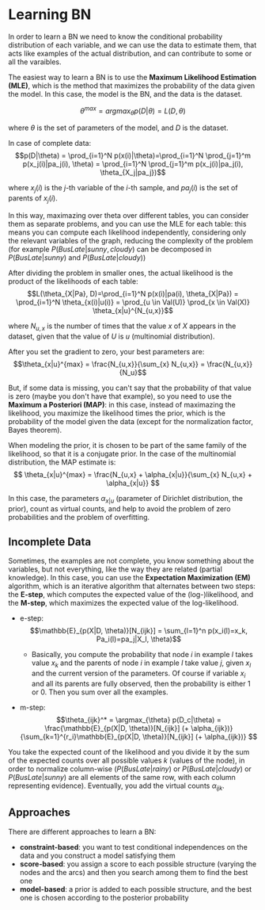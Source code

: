 # Learning BN

In order to learn a BN we need to know the conditional probability distribution of each variable, and we can use the data to estimate them, that acts like examples of the actual distribution, and can contribute to some or all the varaibles.

The easiest way to learn a BN is to use the **Maximum Likelihood Estimation (MLE)**, which is the method that maximizes the probability of the data given the model. In this case, the model is the BN, and the data is the dataset.

$$\theta^{max}=argmax_{\theta} p(D|\theta) = L(D,\theta)$$

where $\theta$ is the set of parameters of the model, and $D$ is the dataset.

In case of complete data: $$p(D|\theta) = \prod_{i=1}^N p(x(i)|\theta)=\prod_{i=1}^N \prod_{j=1}^m p(x_j(i)|pa_j(i), \theta) = \prod_{i=1}^N \prod_{j=1}^m p(x_j(i)|pa_j(i), \theta_{X_j|pa_j})$$

where $x_j(i)$ is the $j$-th variable of the $i$-th sample, and $pa_j(i)$ is the set of parents of $x_j (i)$.

In this way, maximazing over theta over different tables, you can consider them as separate problems, and you can use the MLE for each table: this means you can compute each likelihood independently, considering only the relevant variables of the graph, reducing the complexity of the problem (for example $P(BusLate|sunny,cloudy)$ can be decomposed in $P(BusLate|sunny)$ and $P(BusLate|cloudy)$)

After dividing the problem in smaller ones, the actual likelihood is the product of the likelihoods of each table: $$L(\theta_{X|Pa}, D)=\prod_{i=1}^N p(x(i)|pa(i), \theta_{X|Pa}) = \prod_{i=1}^N \theta_{x(i)|u(i)} = \prod_{u \in Val(U)} \prod_{x \in Val(X)} \theta_{x|u}^{N_{u,x}}$$

where $N_{u,x}$ is the number of times that the value $x$ of $X$ appears in the dataset, given that the value of $U$ is $u$ (multinomial distribution).

After you set the gradient to zero, your best parameters are: $$\theta_{x|u}^{max} = \frac{N_{u,x}}{\sum_{x} N_{u,x}} = \frac{N_{u,x}}{N_u}$$

But, if some data is missing, you can't say that the probability of that value is zero (maybe you don't have that example), so you need to use the **Maximum a Posteriori (MAP)**: in this case, instead of maximazing the likelihood, you maximize the likelihood times the prior, which is the probability of the model given the data (except for the normalization factor, Bayes theorem). 

When modeling the prior, it is chosen to be part of the same family of the likelihood, so that it is a conjugate prior. In the case of the multinomial distribution, the MAP estimate is: $$ \theta_{x|u}^{max} = \frac{N_{u,x} + \alpha_{x|u}}{\sum_{x} N_{u,x} + \alpha_{x|u}} $$

In this case, the parameters $\alpha_{x|u}$ (parameter of Dirichlet distribution, the prior), count as virtual counts, and help to avoid the problem of zero probabilities and the problem of overfitting.

## Incomplete Data

Sometimes, the examples are not complete, you know something about the variables, but not everything, like the way they are related (partial knowledge). In this case, you can use the **Expectation Maximization (EM)** algorithm, which is an iterative algorithm that alternates between two steps: the **E-step**, which computes the expected value of the (log-)likelihood, and the **M-step**, which maximizes the expected value of the log-likelihood.

- e-step: $$\mathbb{E}_{p(X|D, \theta)}[N_{ijk}] = \sum_{l=1}^n p(x_i(l)=x_k, Pa_i(l)=pa_j|X_l, \theta)$$

    - Basically, you compute the probability that node $i$ in example $l$ takes value $x_k$ and the parents of node $i$ in example $l$ take value $j$, given $x_l$ and the current version of the parameters. Of course if variable $x_i$ and all its parents are fully observed, then the probability is either 1 or 0. Then you sum over all the examples.

- m-step: $$\theta_{ijk}^* = \argmax_{\theta} p(D_c|\theta) = \frac{\mathbb{E}_{p(X|D, \theta)}[N_{ijk}] (+ \alpha_{ijk})}{\sum_{k=1}^{r_i}\mathbb{E}_{p(X|D, \theta)}[N_{ijk}] (+ \alpha_{ijk})} $$

You take the expected count of the likelihood and you divide it by the sum of the expected counts over all possible values $k$ (values of the node), in order to normalize column-wise ($P(BusLate|rainy)$ or $P(BusLate|cloudy)$ or $P(BusLate|sunny)$ are all elements of the same row, with each column representing evidence). Eventually, you add the virtual counts $\alpha_{ijk}$.

## Approaches

There are different approaches to learn a BN:

- **constraint-based**: you want to test conditional independences on the data and you construct a model satisfying them
- **score-based**: you assign a score to each possible structure (varying the nodes and the arcs) and then you search among them to find the best one
- **model-based**: a prior is added to each possible structure, and the best one is chosen according to the posterior probability